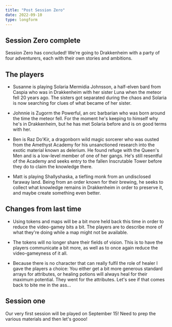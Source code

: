 ```yaml
---
title: "Post Session Zero"
date: 2022-09-10
type: longform
---
```


## Session Zero complete

Session Zero has concluded! We're going to Drakkenheim with a party of four adventurers, each with
their own stories and ambitions.

## The players

- Susanne is playing Solaria Mermidia Johnsson, a half-elven bard from Caspia who was in Drakkenheim
  with her sister Luna when the meteor fell 20 years ago. The sisters got separated during the chaos
  and Solaria is now searching for clues of what became of her sister.

- Johnnie is Zugorm the Powerful, an orc barbarian who was born around the time the meteor fell. For
  the moment he's keeping to himself why he's in Drakkenheim, but he has met Solaria before and is
  on good terms with her.

- Ben is Raz Do'Kir, a dragonborn wild magic sorcerer who was ousted from the Amethyst Academy for
  his unsanctioned research into the exotic material known as delerium. He found refuge with the
  Queen's Men and is a low-level member of one of her gangs. He's still resentful of the Academy and
  seeks entry to the fallen Inscrutable Tower before they do to claim the knowledge there.

- Matt is playing Shallyshaska, a tiefling monk from an undisclosed faraway land. Being from an
  order known for their brewing, he seeks to collect what knowledge remains in Drakkenheim in order
  to preserve it, and maybe create something even better.

## Changes from last time

- Using tokens and maps will be a bit more held back this time in order to reduce the video-gamey
  bits a bit. The players are to describe more of what they're doing while a map might not be
  available.

- The tokens will no longer share their fields of vision. This is to have the players communicate a
  bit more, as well as to once again reduce the video-gameyness of it all.

- Because there is no character that can really fulfil the role of healer I gave the players a
  choice: You either get a bit more generous standard arrays for attributes, or healing potions will
  always heal for their maximum potential. They went for the attributes. Let's see if that comes
  back to bite me in the ass...

## Session one

Our very first session will be played on September 15! Need to prep the various materials and then
let's goooo!
